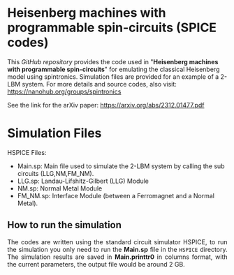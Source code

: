 # Heisenberg machines with programmable spin-circuits (SPICE codes) 

This *GitHub repository* provides the code used in "**Heisenberg machines with programmable spin-circuits**" for emulating the classical Heisenberg model using spintronics. Simulation files are provided for an example of a 2-LBM system. For more details and source codes, also visit: https://nanohub.org/groups/spintronics

See the link for the arXiv paper: https://arxiv.org/abs/2312.01477.pdf


# Simulation Files
HSPICE Files:
 - Main.sp: Main file used to simulate the 2-LBM system by calling the sub circuits (LLG,NM,FM_NM).
 - LLG.sp: Landau-Lifshitz-Gilbert (LLG) Module
 - NM.sp: Normal Metal Module
 - FM_NM.sp: Interface Module (between a Ferromagnet and a Normal Metal).

   
## How to run the simulation
<div align="justify">
The codes are written using the standard circuit simulator HSPICE, to run the simulation you only need to run the <b>Main.sp</b> file in the <code>HSPICE</code> directory. The simulation results are saved in <b>Main.printtr0</b> in columns format, with the current parameters, the output file would be around 2 GB.
</div>

